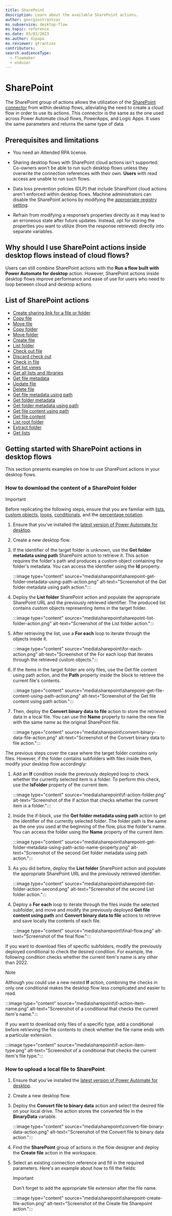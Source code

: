```yaml
---
title: SharePoint 
description: Learn about the available SharePoint actions.
author: georgiostrantzas
ms.subservice: desktop-flow
ms.topic: reference
ms.date: 03/01/2023
ms.author: dipapa
ms.reviewer: gtrantzas
contributors:
search.audienceType: 
  - flowmaker
  - enduser
---
```


# SharePoint

The SharePoint group of actions allows the utilization of the [SharePoint connector](/connectors/sharepointonline) from within desktop flows, alleviating the need to create a cloud flow in order to use its actions. This connector is the same as the one used across Power Automate cloud flows, PowerApps, and Logic Apps. It uses the same parameters and returns the same type of data.

## Prerequisites and limitations

- You need an Attended RPA license.

- Sharing desktop flows with SharePoint cloud actions isn't supported. Co-owners won't be able to run such desktop flows unless they overwrite the connection references with their own. **Users** with read access are unable to run such flows.

- Data loss prevention policies (DLP) that include SharePoint cloud actions aren't enforced within desktop flows. Machine administrators can disable the SharePoint actions by modifying the [appropriate registry setting](../governance.md#prevent-power-automate-for-desktop-from-running-flows-containing-cloud-connectors).

- Refrain from modifying a response’s properties directly as it may lead to an erroneous state after future updates. Instead, opt for storing the properties you want to utilize (from the response retrieved) directly into separate variables.

## Why should I use SharePoint actions inside desktop flows instead of cloud flows?

Users can still combine SharePoint actions with the **Run a flow built with Power Automate for desktop** action. However, SharePoint actions inside desktop flows improve performance and ease of use for users who need to loop between cloud and desktop actions.

## List of SharePoint actions

- [Create sharing link for a file or folder](/connectors/sharepointonline/#create-sharing-link-for-a-file-or-folder)
- [Copy file](/connectors/sharepointonline/#copy-file)
- [Move file](/connectors/sharepointonline/#move-file)
- [Copy folder](/connectors/sharepointonline/#copy-folder)
- [Move folder](/connectors/sharepointonline/#move-folder)
- [Create file](/connectors/sharepointonline/#create-file)
- [List folder](/connectors/sharepointonline/#list-folder)
- [Check out file](/connectors/sharepointonline/#check-out-file)
- [Discard check out](/connectors/sharepointonline/#discard-check-out)
- [Check in file](/connectors/sharepointonline/#check-in-file)
- [Get list views](/connectors/sharepointonline/#get-list-views)
- [Get all lists and libraries](/connectors/sharepointonline/#get-all-lists-and-libraries)
- [Get file metadata](/connectors/sharepointonline/#get-file-metadata)
- [Update file](/connectors/sharepointonline/#update-file)
- [Delete file](/connectors/sharepointonline/#delete-file)
- [Get file metadata using path](/connectors/sharepointonline/#get-file-metadata-using-path)
- [Get folder metadata](/connectors/sharepointonline/#get-folder-metadata)
- [Get folder metadata using path](/connectors/sharepointonline/#get-folder-metadata-using-path)
- [Get file content using path](/connectors/sharepointonline/#get-file-content-using-path)
- [Get file content](/connectors/sharepointonline/#get-file-content)
- [List root folder](/connectors/sharepointonline/#list-root-folder)
- [Extract folder](/connectors/sharepointonline/#extract-folder)
- [Get lists](/connectors/sharepointonline/#get-lists)

## Getting started with SharePoint actions in desktop flows

This section presents examples on how to use SharePoint actions in your desktop flows.

### How to download the content of a SharePoint folder

> [!IMPORTANT]
> Before replicating the following steps, ensure that you are familiar with [lists](../variable-data-types.md#list), [custom objects](../variable-data-types.md#custom-object), [loops](../use-loops.md), [conditionals](../use-conditionals.md), and the [percentage notation](../variable-manipulation.md).

1. Ensure that you've installed the [latest version of Power Automate for desktop](../install.md).

1. Create a new desktop flow.

1. If the identifier of the target folder is unknown, use the **Get folder metadata using path** SharePoint action to retrieve it. This action requires the folder's path and produces a custom object containing the folder's metadata. You can access the identifier using the **Id** property.

    :::image type="content" source="media\sharepoint\sharepoint-get-folder-metadata-using-path-action.png" alt-text="Screenshot of the Get folder metadata using path action.":::

1. Deploy the **List folder** SharePoint action and populate the appropriate SharePoint URL and the previously retrieved identifier. The produced list contains custom objects representing items in the target folder.

    :::image type="content" source="media\sharepoint\sharepoint-list-folder-action.png" alt-text="Screenshot of the List folder action.":::

1. After retrieving the list, use a **For each** loop to iterate through the objects inside it.

    :::image type="content" source="media\sharepoint\for-each-action.png" alt-text="Screenshot of the For each loop that iterates through the retrieved custom objects.":::

1. If the items in the target folder are only files, use the Get file content using path action, and the **Path** property inside the block to retrieve the current file's contents.

    :::image type="content" source="media\sharepoint\sharepoint-get-file-content-using-path-action.png" alt-text="Screenshot of the Get file content using path action.":::

1. Then, deploy the **Convert binary data to file** action to store the retrieved data in a local file. You can use the **Name** property to name the new file with the same name as the original SharePoint file.

    :::image type="content" source="media\sharepoint\convert-binary-data-file-action.png" alt-text="Screenshot of the Convert binary data to file action.":::

The previous steps cover the case where the target folder contains only files. However, if the folder contains subfolders with files inside them, modify your desktop flow accordingly:

1. Add an **If** condition inside the previously deployed loop to check whether the currently selected item is a folder. To perform this check, use the **IsFolder** property of the current item.

    :::image type="content" source="media\sharepoint\if-action-folder.png" alt-text="Screenshot of the if action that checks whether the current item is a folder.":::

1. Inside the if-block, use the **Get folder metadata using path** action to get the identifier of the currently selected folder. The folder path is the same as the one you used at the beginning of the flow, plus the folder's name. You can access the folder using the **Name** property of the current item.

    :::image type="content" source="media\sharepoint\sharepoint-get-folder-metadata-using-path-actio-name-property.png" alt-text="Screenshot of the second Get folder metadata using path action.":::

1. As you did before, deploy the **List folder** SharePoint action and populate the appropriate SharePoint URL and the previously retrieved identifier.

    :::image type="content" source="media\sharepoint\sharepoint-list-folder-action-second.png" alt-text="Screenshot of the second List folder action.":::

1. Deploy a **For each** loop to iterate through the files inside the selected subfolder, and move and modify the previously deployed **Get file content using path** and **Convert binary data to file** actions to retrieve and save locally the contents of each file.

    :::image type="content" source="media\sharepoint\final-flow.png" alt-text="Screenshot of the final flow.":::

If you want to download files of specific subfolders, modify the previously deployed conditional to check the desired condition. For example, the following condition checks whether the current item's name is any other than 2022.

> [!NOTE]
> Although you could use a new nested **If** action, combining the checks in only one conditional makes the desktop flow less complicated and easier to read.

:::image type="content" source="media\sharepoint\if-action-item-name.png" alt-text="Screenshot of a conditional that checks the current item's name.":::

If you want to download only files of a specific type, add a conditional before retrieving the file contents to check whether the file name ends with a particular extension.

:::image type="content" source="media\sharepoint\if-action-item-type.png" alt-text="Screenshot of a conditional that checks the current item's file type.":::

### How to upload a local file to SharePoint

1. Ensure that you've installed the [latest version of Power Automate for desktop](../install.md).

1. Create a new desktop flow.

1. Deploy the **Convert file to binary data** action and select the desired file on your local drive. The action stores the converted file in the **BinaryData** variable.

    :::image type="content" source="media\sharepoint\convert-file-binary-data-action.png" alt-text="Screenshot of the Convert file to binary data action.":::

1. Find the **SharePoint** group of actions in the flow designer and deploy the **Create file** action in the workspace.

1. Select an existing connection reference and fill in the required parameters. Here's an example about how to fill the fields:

      > [!IMPORTANT]
      > Don't forget to add the appropriate file extension after the file name.

    :::image type="content" source="media\sharepoint\sharepoint-create-file-action.png" alt-text="Screenshot of the Create file Sharepoint action.":::

